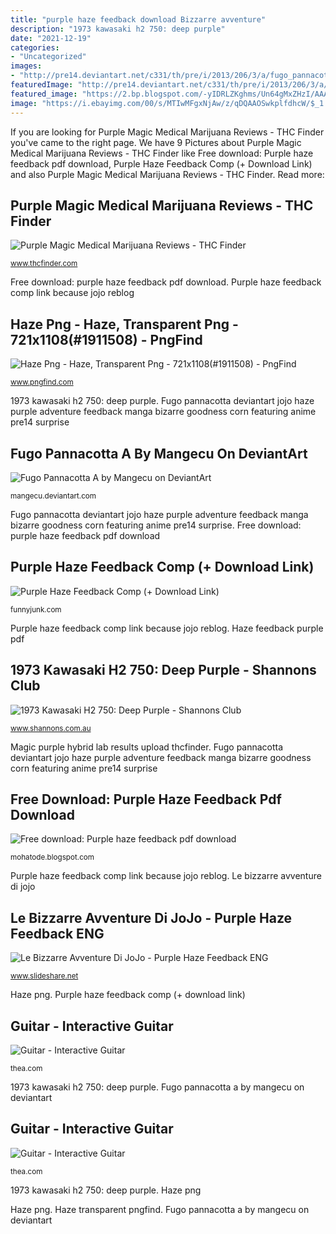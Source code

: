 ```yaml
---
title: "purple haze feedback download Bizzarre avventure"
description: "1973 kawasaki h2 750: deep purple"
date: "2021-12-19"
categories:
- "Uncategorized"
images:
- "http://pre14.deviantart.net/c331/th/pre/i/2013/206/3/a/fugo_pannacotta_a_by_mangecu-d6f3if9.png"
featuredImage: "http://pre14.deviantart.net/c331/th/pre/i/2013/206/3/a/fugo_pannacotta_a_by_mangecu-d6f3if9.png"
featured_image: "https://2.bp.blogspot.com/-yIDRLZKghms/Un64gMxZHzI/AAAAAAAALxU/KVrq_cFAi1Y/s1600/20131102_2.jpg"
image: "https://i.ebayimg.com/00/s/MTIwMFgxNjAw/z/qDQAAOSwkplfdhcW/$_1.JPG"
---
```


If you are looking for Purple Magic Medical Marijuana Reviews - THC Finder you've came to the right page. We have 9 Pictures about Purple Magic Medical Marijuana Reviews - THC Finder like Free download: Purple haze feedback pdf download, Purple Haze Feedback Comp (+ Download Link) and also Purple Magic Medical Marijuana Reviews - THC Finder. Read more:

## Purple Magic Medical Marijuana Reviews - THC Finder

![Purple Magic Medical Marijuana Reviews - THC Finder](http://www.thcfinder.com/strainimg/101519_4477_9.jpg "Free download: purple haze feedback pdf download")

<small>www.thcfinder.com</small>

Free download: purple haze feedback pdf download. Purple haze feedback comp link because jojo reblog

## Haze Png - Haze, Transparent Png - 721x1108(#1911508) - PngFind

![Haze Png - Haze, Transparent Png - 721x1108(#1911508) - PngFind](https://www.pngfind.com/pngs/m/191-1911508_haze-png-haze-transparent-png.png "Magic purple hybrid lab results upload thcfinder")

<small>www.pngfind.com</small>

1973 kawasaki h2 750: deep purple. Fugo pannacotta deviantart jojo haze purple adventure feedback manga bizarre goodness corn featuring anime pre14 surprise

## Fugo Pannacotta A By Mangecu On DeviantArt

![Fugo Pannacotta A by Mangecu on DeviantArt](http://pre14.deviantart.net/c331/th/pre/i/2013/206/3/a/fugo_pannacotta_a_by_mangecu-d6f3if9.png "Le bizzarre avventure di jojo")

<small>mangecu.deviantart.com</small>

Fugo pannacotta deviantart jojo haze purple adventure feedback manga bizarre goodness corn featuring anime pre14 surprise. Free download: purple haze feedback pdf download

## Purple Haze Feedback Comp (+ Download Link)

![Purple Haze Feedback Comp (+ Download Link)](http://memestatic.fjcdn.com/pictures/Purple_c6262b_6224162.jpg "Free download: purple haze feedback pdf download")

<small>funnyjunk.com</small>

Purple haze feedback comp link because jojo reblog. Haze feedback purple pdf

## 1973 Kawasaki H2 750: Deep Purple - Shannons Club

![1973 Kawasaki H2 750: Deep Purple - Shannons Club](http://www.shannons.com.au/image-library/news/PFQD21Q28E1K58HA_large/1973-kawasaki-h2-750-deep-purple.jpg "Magic purple hybrid lab results upload thcfinder")

<small>www.shannons.com.au</small>

Magic purple hybrid lab results upload thcfinder. Fugo pannacotta deviantart jojo haze purple adventure feedback manga bizarre goodness corn featuring anime pre14 surprise

## Free Download: Purple Haze Feedback Pdf Download

![Free download: Purple haze feedback pdf download](https://2.bp.blogspot.com/-yIDRLZKghms/Un64gMxZHzI/AAAAAAAALxU/KVrq_cFAi1Y/s1600/20131102_2.jpg "Haze feedback purple pdf")

<small>mohatode.blogspot.com</small>

Purple haze feedback comp link because jojo reblog. Le bizzarre avventure di jojo

## Le Bizzarre Avventure Di JoJo - Purple Haze Feedback ENG

![Le Bizzarre Avventure Di JoJo - Purple Haze Feedback ENG](https://image.slidesharecdn.com/purplehazefeedback-160510133707/95/le-bizzarre-avventure-di-jojo-purple-haze-feedback-eng-55-638.jpg?cb=1462888490 "Purple haze feedback comp (+ download link)")

<small>www.slideshare.net</small>

Haze png. Purple haze feedback comp (+ download link)

## Guitar - Interactive Guitar

![Guitar - Interactive Guitar](https://i.ebayimg.com/00/s/MTIwMFgxNjAw/z/qDQAAOSwkplfdhcW/$_1.JPG "Purple haze feedback comp link because jojo reblog")

<small>thea.com</small>

1973 kawasaki h2 750: deep purple. Fugo pannacotta a by mangecu on deviantart

## Guitar - Interactive Guitar

![Guitar - Interactive Guitar](https://i.ebayimg.com/00/s/MTYwMFgxMjAw/z/nZQAAOSwl1dgHPzt/$_1.JPG "Haze feedback purple pdf")

<small>thea.com</small>

1973 kawasaki h2 750: deep purple. Haze png

Haze png. Haze transparent pngfind. Fugo pannacotta a by mangecu on deviantart

